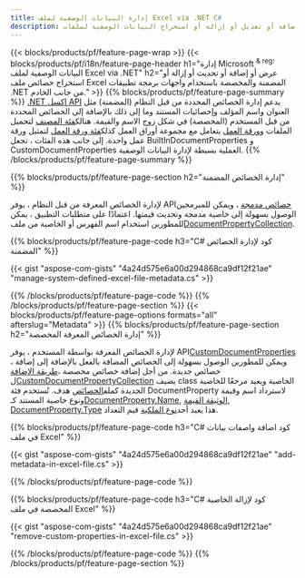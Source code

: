 ```yaml
---
title: إدارة البيانات الوصفية لملف Excel via .NET C#
description: عرض أو إضافة أو تعديل أو إزالة أو استخراج البيانات الوصفية لملفات Excel باستخدام أسطر قليلة فقط من C# كود
---
```

{{< blocks/products/pf/feature-page-wrap >}}
{{< blocks/products/pf/i18n/feature-page-header h1="إدارة Microsoft <sup> & reg؛ </sup> البيانات الوصفية لملف Excel via .NET" h2="عرض أو إضافة أو تحديث أو إزالة أو استخراج خصائص ملف Excel المضمنة والمخصصة باستخدام واجهات برمجة تطبيقات .NET من جانب الخادم." >}}
{{% blocks/products/pf/feature-page-summary %}}
[.NET إكسل API](/cells/ar/net/) يدعم إدارة الخصائص المحددة من قبل النظام (المضمنة) مثل العنوان واسم المؤلف وإحصائيات المستند وما إلى ذلك بالإضافة إلى الخصائص المحددة من قبل المستخدم (المخصصة) في شكل زوج الاسم والقيمة. هنالك[فئة المصنف](https://reference.aspose.com/cells/net/aspose.cells/workbook) لتحميل الملفات و[ورقة العمل](https://reference.aspose.com/cells/net/aspose.cells/worksheetcollection) يتعامل مع مجموعة أوراق العمل كذلك[فئة ورقة العمل](https://reference.aspose.com/cells/net/aspose.cells/worksheet) لتمثيل ورقة عمل واحدة. إلى جانب هذه الفئات ، تجعل BuiltInDocumentProperties و CustomDocumentProperties العملية بسيطة لإدارة البيانات الوصفية.
{{% /blocks/products/pf/feature-page-summary %}}

{{% blocks/products/pf/feature-page-section h2="إدارة الخصائص المضمنة" %}}

 لإدارة الخصائص المعرفة من قبل النظام ، يوفر API[خصائص مدمجة](https://reference.aspose.com/cells/net/aspose.cells/workbook/properties/builtindocumentproperties) ، ويمكن للمبرمجين الوصول بسهولة إلى خاصية مدمجة وتحديث قيمتها. اعتمادًا على متطلبات التطبيق ، يمكن للمطورين استخدام اسم الفهرس أو الخاصية من ملف[DocumentPropertyCollection](https://reference.aspose.com/cells/net/aspose.cells.properties/documentpropertycollection). 

{{% blocks/products/pf/feature-page-code h3="C# كود لإدارة الخصائص المضمنة" %}}

{{< gist "aspose-com-gists" "4a24d575e6a00d294868ca9df12f21ae" "manage-system-defined-excel-file-metadata.cs" >}}

{{% /blocks/products/pf/feature-page-code %}}
{{% /blocks/products/pf/feature-page-section %}}
{{< blocks/products/pf/feature-page-options formats="all" afterslug="Metadata" >}}
{{% blocks/products/pf/feature-page-section h2="إدارة الخصائص المعرفة المخصصة" %}}

 لإدارة الخصائص المعرفة بواسطة المستخدم ، يوفر API[CustomDocumentProperties](https://reference.aspose.com/cells/net/aspose.cells/workbook/properties/customdocumentproperties) ، ويمكن للمطورين الوصول بسهولة إلى الخصائص المضافة بالفعل بالإضافة إلى إضافة خصائص جديدة. من أجل إضافة خصائص مخصصة ،[طريقة الإضافة](https://reference.aspose.com/cells/net/aspose.cells.properties/customdocumentpropertycollection/methods/add/index) ل[CustomDocumentPropertyCollection](https://reference.aspose.com/cells/net/aspose.cells.properties/customdocumentpropertycollection) يضيف class الخاصية ويعيد مرجعًا للخاصية الجديدة كملف[الخصائص](https://reference.aspose.com/cells/net/aspose.cells.properties/documentproperty) هدف. تُستخدم فئة DocumentProperty لاسترداد اسم وقيمة ونوع خاصية المستند كـ[DocumentProperty.Name](https://reference.aspose.com/cells/net/aspose.cells.properties/documentproperty/properties/name), [الوثيقة القيمة](https://reference.aspose.com/cells/net/aspose.cells.properties/documentproperty/properties/value),  [DocumentProperty.Type](https://reference.aspose.com/cells/net/aspose.cells.properties/documentproperty/properties/type) هذا يعيد أحد[نوع الملكية](https://reference.aspose.com/cells/net/aspose.cells.properties/propertytype) قيم التعداد.
 
{{% blocks/products/pf/feature-page-code h3="C# كود اضافة واصفات بيانات في ملف Excel" %}}

{{< gist "aspose-com-gists" "4a24d575e6a00d294868ca9df12f21ae" "add-metadata-in-excel-file.cs" >}}

{{% /blocks/products/pf/feature-page-code %}}


{{% blocks/products/pf/feature-page-code h3="C# كود لإزالة الخاصية المخصصة في ملف Excel" %}}

{{< gist "aspose-com-gists" "4a24d575e6a00d294868ca9df12f21ae" "remove-custom-properties-in-excel-file.cs" >}}

{{% /blocks/products/pf/feature-page-code %}}
{{% /blocks/products/pf/feature-page-section %}}
